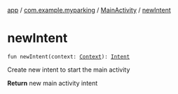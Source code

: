 [app](../../index.md) / [com.example.myparking](../index.md) / [MainActivity](index.md) / [newIntent](./new-intent.md)

# newIntent

`fun newIntent(context: `[`Context`](https://developer.android.com/reference/android/content/Context.html)`): `[`Intent`](https://developer.android.com/reference/android/content/Intent.html)

Create new intent to start the main activity

**Return**
new main activity intent

